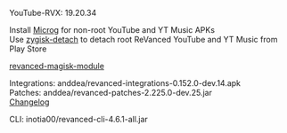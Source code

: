 YouTube-RVX: 19.20.34  

Install [Microg](https://github.com/ReVanced/GmsCore/releases) for non-root YouTube and YT Music APKs  
Use [zygisk-detach](https://github.com/j-hc/zygisk-detach) to detach root ReVanced YouTube and YT Music from Play Store  

[revanced-magisk-module](https://github.com/j-hc/revanced-magisk-module)
  
Integrations: anddea/revanced-integrations-0.152.0-dev.14.apk  
Patches: anddea/revanced-patches-2.225.0-dev.25.jar  
[Changelog](https://github.com/anddea/revanced-patches/releases/tag/v2.225.0-dev.25)

CLI: inotia00/revanced-cli-4.6.1-all.jar    
